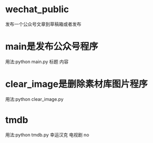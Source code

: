 ﻿# wechat_public
发布一个公众号文章到草稿箱或者发布

# main是发布公众号程序
用法:python main.py 标题 内容

# clear_image是删除素材库图片程序
用法:python clear_image.py

# tmdb
用法:python tmdb.py 幸运汉克 电视剧 no
